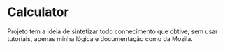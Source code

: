 # Calculator

Projeto tem a ideia de sintetizar todo conhecimento que obtive, sem usar tutoriais, apenas minha lógica e documentação como da Mozila.